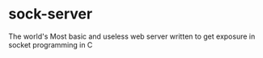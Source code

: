 # sock-server
The world's Most basic and useless web server written to get exposure in socket programming in C
